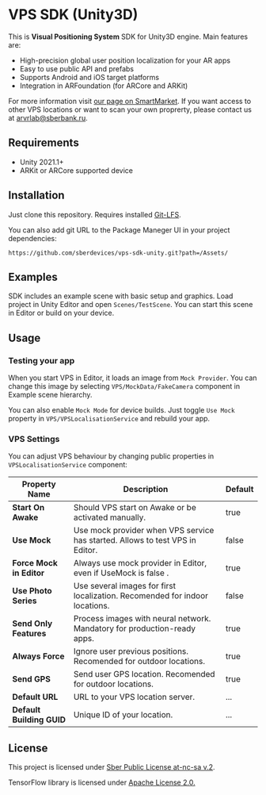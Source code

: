 # VPS SDK (Unity3D)

This is **Visual Positioning System** SDK for Unity3D engine. Main features are:
- High-precision global user position localization for your AR apps
- Easy to use public API and prefabs
- Supports Android and iOS target platforms
- Integration in ARFoundation (for ARCore and ARKit)

For more information visit [our page on SmartMarket](https://developers.sber.ru/portal/tools/visual-positioning-system-sdk). If you want access to other VPS locations or want to scan your own proprerty, please contact us at <arvrlab@sberbank.ru>.

## Requirements

- Unity 2021.1+
- ARKit or ARCore supported device

## Installation

Just clone this repository. Requires installed [Git-LFS](https://git-lfs.github.com).

You can also add git URL to the Package Maneger UI in your project dependencies:
```
https://github.com/sberdevices/vps-sdk-unity.git?path=/Assets/
```

## Examples

SDK includes an example scene with basic setup and graphics. Load project in Unity Editor and open `Scenes/TestScene`. You can start this scene in Editor or build on your device.

## Usage

### Testing your app

When you start VPS in Editor, it loads an image from `Mock Provider`. You can change this image by selecting `VPS/MockData/FakeCamera` component in Example scene hierarchy.

You can also enable `Mock Mode` for device builds. Just toggle `Use Mock` property in `VPS/VPSLocalisationService` and rebuild your app.

### VPS Settings

You can adjust VPS behaviour by changing public properties in `VPSLocalisationService` component:

| Property Name | Description | Default |
| ------ | ------ | ------ |
| **Start On Awake** | Should VPS start on Awake or be activated manually. | true |
| **Use Mock** | Use mock provider when VPS service has started. Allows to test VPS in Editor. | false |
| **Force Mock in Editor** | Always use mock provider in Editor, even if UseMock is false .| true |
| **Use Photo Series** | Use several images for first localization. Recomended for indoor locations. | false |
| **Send Only Features** | Process images with neural network. Mandatory for production-ready apps. | true |
| **Always Force** | Ignore user previous positions. Recomended for outdoor locations. | true |
| **Send GPS** | Send user GPS location. Recomended for outdoor locations. | true |
| **Default URL** | URL to your VPS location server. | ... |
| **Default Building GUID** | Unique ID of your location. | ... |

## License 

This project is licensed under [Sber Public License at-nc-sa v.2](LICENSE).

TensorFlow library is licensed under [Apache License 2.0.](https://github.com/tensorflow/tensorflow/blob/master/LICENSE)
